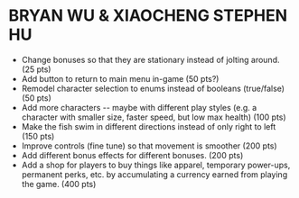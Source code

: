 # BRYAN WU & XIAOCHENG STEPHEN HU
* Change bonuses so that they are stationary instead of jolting around. (25 pts)
* Add button to return to main menu in-game (50 pts?)
* Remodel character selection to enums instead of booleans (true/false) (50 pts)
* Add more characters -- maybe with different play styles (e.g. a character with smaller size, faster speed, but low max health) (100 pts)
* Make the fish swim in different directions instead of only right to left (150 pts)
* Improve controls (fine tune) so that movement is smoother (200 pts)
* Add different bonus effects for different bonuses. (200 pts)
* Add a shop for players to buy things like apparel, temporary power-ups, permanent perks, etc. by accumulating a currency earned from playing the game. (400 pts)
